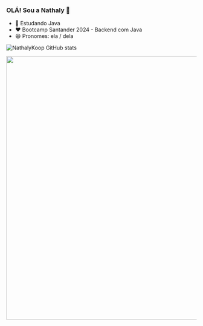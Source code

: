 ### OLÁ! Sou a Nathaly 👋

- 🌱 Estudando Java
- :heart: Bootcamp Santander 2024 - Backend com Java
- 😄 Pronomes: ela / dela






![NathalyKoop GitHub stats](https://github-readme-stats.vercel.app/api?username=NathalyKoop&show_icons=true&theme=ambient_gradient)

</span>


<div align="center">
<img src="https://github.com/NathalyKoop/NathalyKoop/assets/168307469/d5b00bb6-2bde-4f45-80c6-33e499d8b039" width="700px" />
</div>

